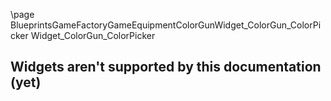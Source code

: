 \page BlueprintsGameFactoryGameEquipmentColorGunWidget_ColorGun_ColorPicker Widget_ColorGun_ColorPicker
## Widgets aren't supported by this documentation (yet)
